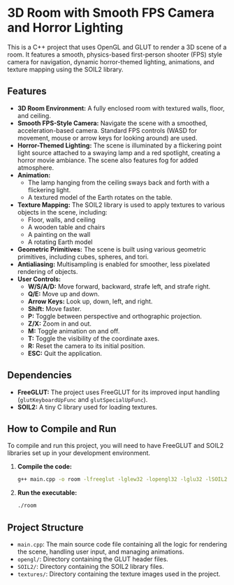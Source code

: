 # 3D Room with Smooth FPS Camera and Horror Lighting

This is a C++ project that uses OpenGL and GLUT to render a 3D scene of a room. It features a smooth, physics-based first-person shooter (FPS) style camera for navigation, dynamic horror-themed lighting, animations, and texture mapping using the SOIL2 library.

## Features

*   **3D Room Environment:** A fully enclosed room with textured walls, floor, and ceiling.
*   **Smooth FPS-Style Camera:** Navigate the scene with a smoothed, acceleration-based camera. Standard FPS controls (WASD for movement, mouse or arrow keys for looking around) are used.
*   **Horror-Themed Lighting:** The scene is illuminated by a flickering point light source attached to a swaying lamp and a red spotlight, creating a horror movie ambiance. The scene also features fog for added atmosphere.
*   **Animation:**
    *   The lamp hanging from the ceiling sways back and forth with a flickering light.
    *   A textured model of the Earth rotates on the table.
*   **Texture Mapping:** The SOIL2 library is used to apply textures to various objects in the scene, including:
    *   Floor, walls, and ceiling
    *   A wooden table and chairs
    *   A painting on the wall
    *   A rotating Earth model
*   **Geometric Primitives:** The scene is built using various geometric primitives, including cubes, spheres, and tori.
*   **Antialiasing:** Multisampling is enabled for smoother, less pixelated rendering of objects.
*   **User Controls:**
    *   **W/S/A/D:** Move forward, backward, strafe left, and strafe right.
    *   **Q/E:** Move up and down.
    *   **Arrow Keys:** Look up, down, left, and right.
    *   **Shift:** Move faster.
    *   **P:** Toggle between perspective and orthographic projection.
    *   **Z/X:** Zoom in and out.
    *   **M:** Toggle animation on and off.
    *   **T:** Toggle the visibility of the coordinate axes.
    *   **R:** Reset the camera to its initial position.
    *   **ESC:** Quit the application.

## Dependencies

*   **FreeGLUT:** The project uses FreeGLUT for its improved input handling (`glutKeyboardUpFunc` and `glutSpecialUpFunc`).
*   **SOIL2:** A tiny C library used for loading textures.

## How to Compile and Run

To compile and run this project, you will need to have FreeGLUT and SOIL2 libraries set up in your development environment.

1.  **Compile the code:**
    ```bash
    g++ main.cpp -o room -lfreeglut -lglew32 -lopengl32 -lglu32 -lSOIL2
    ```
2.  **Run the executable:**
    ```bash
    ./room
    ```

## Project Structure

*   `main.cpp`: The main source code file containing all the logic for rendering the scene, handling user input, and managing animations.
*   `opengl/`: Directory containing the GLUT header files.
*   `SOIL2/`: Directory containing the SOIL2 library files.
*   `textures/`: Directory containing the texture images used in the project.